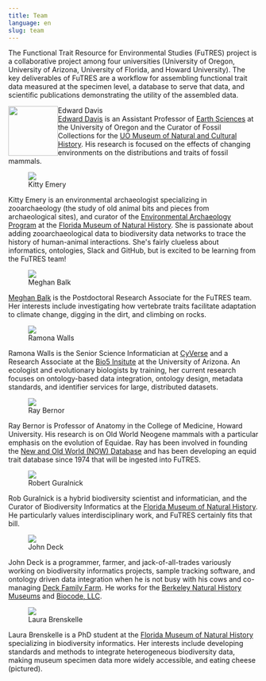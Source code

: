 ```yaml
---
title: Team
language: en
slug: team
---
```


The Functional Trait Resource for Environmental Studies (FuTRES) project is a collaborative project among four universities (University of Oregon, University of Arizona, University of Florida, and Howard University). The key deliverables of FuTRES are a workflow for assembling functional trait data measured at the specimen level, a database to serve that data, and scientific publications demonstrating the utility of the assembled data.

<p>
<img src="/media/ed.jpg"
width="100"
style="float:left;"><figcaption>Edward Davis</figcaption>
<a href="https://blogs.uoregon.edu/vertpaleo/">Edward Davis</a> is an Assistant Professor of <a href="https://earthsciences.uoregon.edu/">Earth Sciences</a> at the University of Oregon and the Curator of Fossil Collections for the <a href="https://natural-history.uoregon.edu/">UO Museum of Natural and Cultural History</a>. His research is focused on the effects of changing environments on the distributions and traits of fossil mammals.
</p>
<p><figure><img src="/media/kitty150.jpg"/><figcaption>Kitty Emery</figcaption></figure>
Kitty Emery is an environmental archaeologist specializing in zooarchaeology (the study of old animal bits and pieces from archaeological sites), and curator of the <a href="https://www.floridamuseum.ufl.edu/envarch/">Environmental Archaeology Program</a> at the <a href="https://www.floridamuseum.ufl.edu/">Florida Museum of Natural History</a>. She is passionate about adding zooarchaeological data to biodiversity data networks to trace the history of human-animal interactions. She's fairly clueless about informatics, ontologies, Slack and GitHub, but is excited to be learning from the FuTRES team!
</p>
<p><figure><img src="/media/mabalk.png"/><figcaption>Meghan Balk</figcaption></figure>
<a href="https://sites.google.com/view/megbalk">Meghan Balk</a> is the Postdoctoral Research Associate for the FuTRES team. Her interests include investigating how vertebrate traits facilitate adaptation to climate change, digging in the dirt, and climbing on rocks. 
</p>
<p><figure><img src="/media/Walls_gnu.jpg"/><figcaption>Ramona Walls</figcaption></figure>
Ramona Walls is the Senior Science Informatician at <a href="https://www.cyverse.org/">CyVerse</a> and a Research Associate at the <a href="http://www.bio5.org/">Bio5 Insitute</a> at the University of Arizona. An ecologist and evolutionary biologists by training, her current research focuses on ontology-based data integration, ontology design, metadata standards, and identifier services for large, distributed datasets.
</p>
<p><figure><img src="/media/ray150.jpg"/><figcaption>Ray Bernor</figcaption></figure>
Ray Bernor is Professor of Anatomy in the College of Medicine, Howard University.  His research is on Old World Neogene mammals with a particular emphasis on the evolution of Equidae.  Ray has been involved in founding the <a href="http://www.helsinki.fi/science/now/">New and Old World (NOW) Database</a> and has been developing an equid trait database since 1974 that will be ingested into FuTRES.
</p>
<p><figure><img src="/media/rob150.jpg"/><figcaption>Robert Guralnick</figcaption></figure>
Rob Guralnick is a hybrid biodiversity scientist and informatician, and the Curator of Biodiversity Informatics at the <a href="https://www.floridamuseum.ufl.edu/">Florida Museum of Natural History</a>.  He particularly values interdisciplinary work, and FuTRES certainly fits that bill.
</p>
<p><figure><img src="/media/Deck_Moorea_2019.jpg"/><figcaption>John Deck</figcaption></figure>
John Deck is a programmer, farmer, and jack-of-all-trades variously working on biodiversity informatics projects, sample tracking software, and ontology driven data integration when he is not busy with his cows and co-managing <a href="https://deckfamilyfarm.com">Deck Family Farm</a>.  He works for the <a href="https://bnhm.berkeley.edu">Berkeley Natural History Museums</a> and <a href="https://biocodellc.com">Biocode, LLC</a>.
</p>
<p><figure><img src="/media/Laura1501.jpg"/><figcaption>Laura Brenskelle</figure>
Laura Brenskelle is a PhD student at the <a href="https://www.floridamuseum.ufl.edu">Florida Museum of Natural History</a> specializing in biodiversity informatics. Her interests include developing standards and methods to integrate heterogeneous biodiversity data, making museum specimen data more widely accessible, and eating cheese (pictured).
</p>
